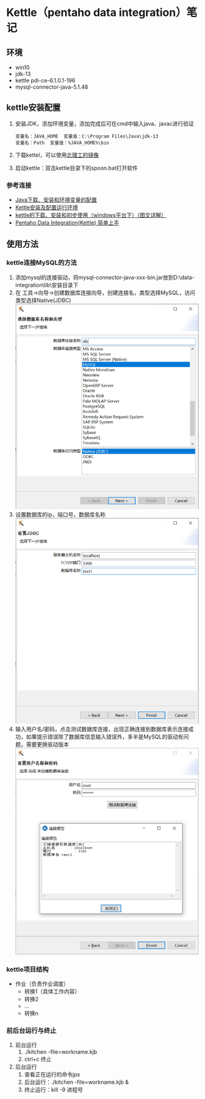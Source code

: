 # Kettle（pentaho data integration）笔记

## 环境

- win10
- jdk-13
- kettle pdi-ce-6.1.0.1-196
- mysql-connector-java-5.1.48

## kettle安装配置

1. 安装JDK，添加环境变量，添加完成后可在cmd中输入java、javac进行验证

    ```path
    变量名：JAVA_HOME  变量值：C:\Program Files\Java\jdk-13
    变量名：Path  变量值：%JAVA_HOME%\bin
    ```

2. 下载kettel，可以使用[北理工的镜像](http://mirror.bit.edu.cn/pentaho/Data%20Integration/)
3. 启动kettle：双击kettle目录下的spoon.bat打开软件

### 参考连接

- [Java下载、安装和环境变量的配置](https://www.jianshu.com/p/28af05b521dd)
- [Kettle安装及配置运行环境](https://blog.csdn.net/spurs611/article/details/80916143)
- [kettle的下载、安装和初步使用（windows平台下）（图文详解）](https://www.cnblogs.com/littlehb/p/9253855.html)
- [Pentaho Data Integration(Kettle) 简单上手](https://www.jianshu.com/p/54bd353f226c)

## 使用方法

### kettle连接MySQL的方法

1. 添加mysql的连接驱动，将mysql-connector-java-xxx-bin.jar放到D:\data-integration\lib\安装目录下
2. 在 工具->向导->创建数据库连接向导，创建连接名，类型选择MySQL，访问类型选择Native(JDBC)
    ![选择类型](images/2019-09-26-16-27-48.png)
3. 设置数据库的ip，端口号，数据库名称
    ![设置JDBC](images/2019-09-26-16-33-39.png)
4. 输入用户名/密码，点击测试数据库连接，出现正确连接到数据库表示连接成功，如果提示错误除了数据库信息输入错误外，多半是MySQL的驱动有问题，需要更换驱动版本
    ![用户名](images/2019-09-26-16-35-43.png)

### kettle项目结构

- 作业（负责作业调度）
  - 转换1（具体工作内容）
  - 转换2
  - ...
  - 转换n

### 前后台运行与终止

1. 前台运行
   1. ./kitchen -file=workname.kjb
   2. ctrl+c 终止
2. 后台运行
   1. 查看正在运行的命令jps
   2. 后台运行：./kitchen -file=workname.kjb &
   3. 终止运行：kill -9 进程号
